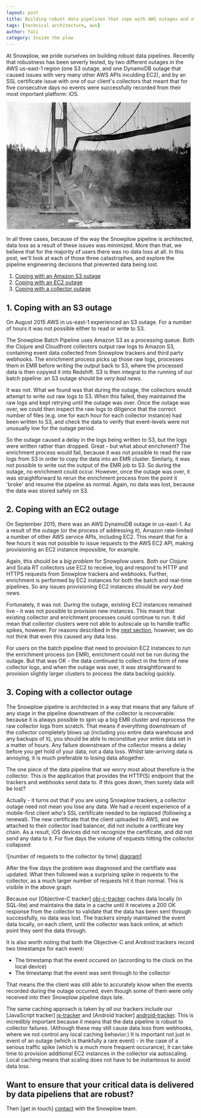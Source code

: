 ```yaml
---
layout: post
title: Building robust data pipelines that cope with AWS outages and other major catastrophes
tags: [technical architecture, aws]
author: Yali
category: Inside the plow
---
```


At Snowplow, we pride ourselves on building robust data pipelines. Recently that robustness has been severly tested, by two different outages in the AWS us-east-1 region (one S3 outage, and one DynamoDB outage that caused issues with very many other AWS APIs inculding EC2), and by an SSL certificate issue with one of our client's collectors that meant that for five consecutive days no events were successfully recorded from their most important platform: iOS. 

![tacoma-bridge-catastophe][catastophe]

In all three cases, because of the way the Snowplow pipeline is architected, data loss as a result of these issues was minimized. More than that, we believe that for the majority of users there was no data loss at all. In this post, we'll look at each of those three catastrophes, and explore the pipeline engineering decisions that prevented data being lost.

1. [Coping with an Amazon S3 outage](/blog/2016/02/10/building-robust-data-pipelines-that-cope-with-aws-outages-and-other-major-catastrophes/#s3-outage)  
2. [Coping with an EC2 outage](/blog/2016/02/10/building-robust-data-pipelines-that-cope-with-aws-outages-and-other-major-catastrophes/#ec2-outage)  
3. [Coping with a collector outage](/blog/2016/02/10/building-robust-data-pipelines-that-cope-with-aws-outages-and-other-major-catastrophes/#collector-outage)

<!--more-->

<h2 id="s3-outage">1. Coping with an S3 outage</h2>

On August 2015 AWS in us-east-1 experienced an S3 outage. For a number of hours it was not possible either to read or write to S3.

The Snowplow Batch Pipeline uses Amazon S3 as a processing queue. Both the Clojure and Cloudfront collectors output raw logs to Amazon S3, containing event data collected from Snowplow trackers and third party webhooks. The enrichment process picks up those raw logs, processes them in EMR before writing the output back to S3, where the processed data is then copyied it into Redshift. S3 is then integral to the running of our batch pipeline: an S3 outage should be *very bad news*.

It was not. What we found was that during the outage, the collectors would attempt to write out raw logs to S3. When this failed, they maintained the raw logs  and kept retrying until the outage was over. Once the outage was over, we could then inspect the raw logs to diligence that the correct number of files (e.g. one for each hour for each collector instance) had been written to S3, and check the data to verify that event-levels were not unusually low for the outage period.

So the outage caused a delay in the logs being written to S3, but the logs were written rather than dropped. Great - but what about enrichment? The enrichment process would fail, because it was not possible to read the raw logs from S3 in order to copy the data into an EMR cluster. Similarly, it was not possible to write out the output of the EMR job to S3. So during the outage, no enrichment could occur. However, once the outage was over, it was straightforward to rerun the enrichment process from the point it 'broke' and resume the pipeline as normal. Again, no data was lost, because the data was stored safely on S3.

<h2 id="ec2-outage">2. Coping with an EC2 outage</h2> 

On September 2015, there was an AWS DynamoDB outage in us-east-1. As a result of the outage (or the process of addressing it), Amazon rate-limited a number of other AWS service APIs, including EC2. This meant that for a few hours it was not possible to issue requests to the AWS EC2 API, making provisioning an EC2 instance impossible, for example.

Again, this should be a *big problem* for Snowplow users. Both our Clojure and Scala RT collectors use EC2 to receive, log and respond to HTTP and HTTPS requests from Snowplow trackers and webhooks. Further, enrichment is performed by EC2 instances for both the batch and real-time pipelines. So any issues provisioning EC2 instances should be *very bad news*.

Fortunately, it was not. During the outage, existing EC2 instances remained live - it was not possible to provision new instances. This meant that existing collector and enrichment processes could continue to run. It did mean that collector clusters were not able to autoscale up to handle traffic spikes, however. For reasons described in the [next section](#collector-outage), however, we do not think that even this caused any data loss.

For users on the batch pipeline that need to provision EC2 instances to run the enrichment process (on EMR), enrichment could not be run during the outage. But that was OK - the data continued to collect in the form of new collector logs, and when the outage was over, it was straightforward to provision slightly larger clusters to process the data backlog quickly.

<h2 id="collector-outage">3. Coping with a collector outage</h2>

The Snowplow pipeline is architected in a way that means that any failure of any stage in the pipeline downstream of the collector is recoverable: because it is always possible to spin up a big EMR cluster and reprocess the raw collector logs from scratch. That means if everything downstream of the collector completely blows up (including you entire data warehouse and any backups of it), you should be able to reconstitue your entire data set in a matter of hours. Any failure downstream of the collector means a delay before you get hold of your data, not a data loss. Whilst late-arriving data is annoying, it is much preferable to losing data altogether.

The one piece of the data pipeline that we worry most about therefore is the collector. This is the application that provides the HTTP(S) endpoint that the trackers and webhooks send data to. If this goes down, then surely data will be lost?

Actually - it turns out that if you are using Snowplow trackers, a collector outage need not mean you lose any data. We had a recent experience of a mobile-first client who's SSL certificate needed to be replaced (following a renewal). The new certificate that the client uploaded to AWS, and we attached to their collector load balancer, did not include a certficate key chain. As a result, iOS devices did not recognize the certificate, and did not send any data to it. For five days the volume of requests hitting the collector collapsed:

![number of requests to the collector by time] [diagram1]

After the five days the problem was diagnosed and the certifiate was updated. What then followed was a surprising spike in requests to the collector, as a much larger number of requests hit it than normal. This is visibile in the above graph.

Because our [Objective-C tracker] [obj-c-tracker] caches data locally (in SQL-lite) and maintains the data in a cache until it receives a 200 OK response from the collector to validate that the data has been sent through successfully, no data was lost. The trackers simply maintained the event data locally, on each client, until the collector was back online, at which point they sent the data through.

It is also worth noting that both the Objective-C and Android trackers record two timestamps for each event:

* The timestamp that the event occured on (according to the clock on the local device)
* The timestamp that the event was sent through to the collector

That means the the client was still able to accurately know when the events recorded during the outage occurred, even though some of them were only received into their Snowplow pipeline days late. 

The same caching approach is taken by *all* our trackers include our [JavaScript tracker] [js-tracker] and [Android tracker] [android-tracker]. This is incredibly important because it means that the data pipeline is robust to collector failures. (Although these may still cause data loss from webhooks, where we not control any local caching behavior.) It is important not just in event of an outage (which is thankfully a rare event) - in the case of a serious traffic spike (which is a much more frequent occurance), it can take time to provision additional EC2 instances in the collector via autoscaling. Local caching means that scaling does not have to be instanteous to avoid data loss.

## Want to ensure that your critical data is delivered by data pipeliens that are robust?

Then [get in touch] [contact] with the Snowplow team.


[catastophe]: /assets/img/blog/2016/02/catastophe.gif
[diagram1]: /assets/img/blog/2016/02/collector-outage.png
[obj-c-tracker]: https://github.com/snowplow/snowplow-bojective-c-tracker
[js-tracker]: https://github.com/snowplow/snowplow-javascript-tracker
[android-tracker]: https://github.com/snowplow/snowplow-android-tracker
[contact]: /contact